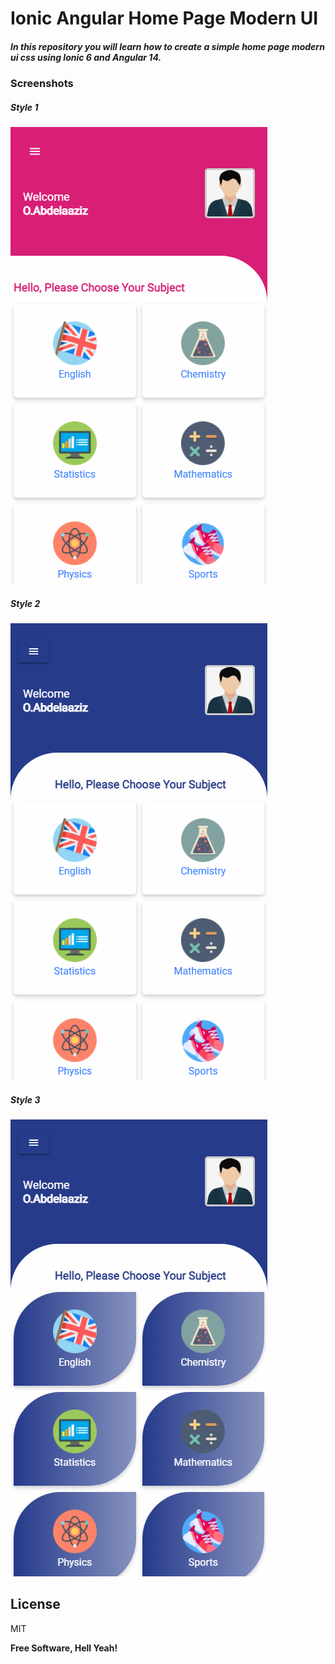 # Ionic Angular Home Page Modern UI
##### In this repository you will learn how to create a simple home page modern ui css using Ionic 6 and Angular 14.

### Screenshots
##### Style 1
[<img src="screenshots/0.png"/>](screenshots/0.png)

##### Style 2
[<img src="screenshots/1.png"/>](screenshots/1.png)

##### Style 3
[<img src="screenshots/2.png"/>](screenshots/2.png)

## License

MIT

**Free Software, Hell Yeah!**

[//]: # (These are reference links used in the body of this note and get stripped out when the markdown processor does its job. There is no need to format nicely because it shouldn't be seen. Thanks SO - http://stackoverflow.com/questions/4823468/store-comments-in-markdown-syntax)

[dill]: <https://github.com/joemccann/dillinger>
[git-repo-url]: <https://github.com/joemccann/dillinger.git>
[john gruber]: <http://daringfireball.net>
[df1]: <http://daringfireball.net/projects/markdown/>
[markdown-it]: <https://github.com/markdown-it/markdown-it>
[Ace Editor]: <http://ace.ajax.org>
[node.js]: <http://nodejs.org>
[Twitter Bootstrap]: <http://twitter.github.com/bootstrap/>
[jQuery]: <http://jquery.com>
[@tjholowaychuk]: <http://twitter.com/tjholowaychuk>
[express]: <http://expressjs.com>
[AngularJS]: <http://angularjs.org>
[Gulp]: <http://gulpjs.com>

[BOOTSTRAP]: <https://www.npmjs.com/package/bootstrap>
[BOOTSWATCH]: <https://www.npmjs.com/package/bootswatch>
[FONT_AWESOME]: <https://www.npmjs.com/package/font-awesome>
[GSAP]: <https://www.npmjs.com/package/gsap>
[NGX_BOOTSTRAP]: <https://www.npmjs.com/package/ngx-bootstrap>
[NGX_SPINNER]: <https://www.npmjs.com/package/ngx-spinner>
[XNG_BREADCRUMB]: <https://www.npmjs.com/package/xng-breadcrumb>
[ANGULAR_NOTIFIER]: <https://www.npmjs.com/package/angular-notifier>
